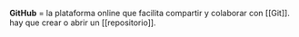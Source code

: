 **GitHub** = la plataforma online que facilita compartir y colaborar con [[Git]].
hay que crear o abrir un [[repositorio]].